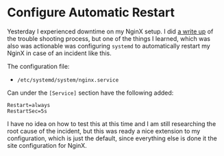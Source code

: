 # Configure Automatic Restart

Yesterday I experienced downtime on my NginX setup. I did [a write up](https://dev.to/jonasbn/downtime-5gn7) of the trouble shooting process, but one of the things I learned, which was also was actionable was configuring `systemd` to automatically restart my NginX in case of an incident like this.

The configuration file:

- `/etc/systemd/system/nginx.service`

Can under the `[Service]` section have the following added:

```shell
Restart=always
RestartSec=5s
```

I have no idea on how to test this at this time and I am still researching the root cause of the incident, but this was ready a nice extension to my configuration, which is just the default, since everything else is done it the site configuration for NginX.

